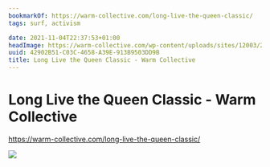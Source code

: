 ```yaml
---
bookmarkOf: https://warm-collective.com/long-live-the-queen-classic/
tags: surf, activism

date: 2021-11-04T22:37:53+01:00
headImage: https://warm-collective.com/wp-content/uploads/sites/12003/2021/09/B021765-R1-15-16.jpg
uuid: 42902B51-C03C-4658-A39E-913B9503DD9B
title: Long Live the Queen Classic - Warm Collective
---
```

# Long Live the Queen Classic - Warm Collective

https://warm-collective.com/long-live-the-queen-classic/

![](https://warm-collective.com/wp-content/uploads/sites/12003/2021/09/B021765-R1-15-16.jpg)
